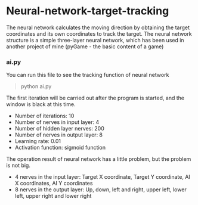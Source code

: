 # Neural-network-target-tracking
The neural network calculates the moving direction by obtaining the target coordinates and its own coordinates to track the target. The neural network structure is a simple three-layer neural network, which has been used in another project of mine (pyGame - the basic content of a game)

### ai.py
You can run this file to see the tracking function of neural network
> python ai.py

The first iteration will be carried out after the program is started, and the window is black at this time.

- Number of iterations: 10
- Number of nerves in input layer: 4
- Number of hidden layer nerves: 200
- Number of nerves in output layer: 8
- Learning rate: 0.01
- Activation function: sigmoid function

The operation result of neural network has a little problem, but the problem is not big.

- 4 nerves in the input layer: Target X coordinate, Target Y coordinate, AI X coordinates, AI Y coordinates
- 8 nerves in the output layer: Up, down, left and right, upper left, lower left, upper right and lower right
